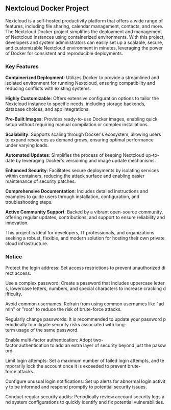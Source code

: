## Nextcloud Docker Project

Nextcloud is a self-hosted productivity platform that offers a wide range of features, including file sharing, calendar management, contacts, and more. The Nextcloud Docker project simplifies the deployment and management of Nextcloud instances using containerized environments. With this project, developers and system administrators can easily set up a scalable, secure, and customizable Nextcloud environment in minutes, leveraging the power of Docker for consistent and reproducible deployments.

### Key Features

**Containerized Deployment**: Utilizes Docker to provide a streamlined and isolated environment for running Nextcloud, ensuring compatibility and reducing conflicts with existing systems.
  
**Highly Customizable**: Offers extensive configuration options to tailor the Nextcloud instance to specific needs, including storage backends, database choices, and app integrations.

**Pre-Built Images**: Provides ready-to-use Docker images, enabling quick setup without requiring manual compilation or complex installations.

**Scalability**: Supports scaling through Docker's ecosystem, allowing users to expand resources as demand grows, ensuring optimal performance under varying loads.

**Automated Updates**: Simplifies the process of keeping Nextcloud up-to-date by leveraging Docker's versioning and image update mechanisms.

**Enhanced Security**: Facilitates secure deployments by isolating services within containers, reducing the attack surface and enabling easier maintenance of security patches.

**Comprehensive Documentation**: Includes detailed instructions and examples to guide users through installation, configuration, and troubleshooting steps.

**Active Community Support**: Backed by a vibrant open-source community, offering regular updates, contributions, and support to ensure reliability and innovation.

This project is ideal for developers, IT professionals, and organizations seeking a robust, flexible, and modern solution for hosting their own private cloud infrastructure.

### Notice

Protect the login address: Set access restrictions to prevent unauthorized direct access.
    
Use a complex password: Create a password that includes uppercase letters, lowercase letters, numbers, and special characters to increase cracking difficulty.
    
Avoid common usernames: Refrain from using common usernames like "admin" or "root" to reduce the risk of brute-force attacks.
    
Regularly change passwords: It is recommended to update your password periodically to mitigate security risks associated with long-term usage of the same password.
    
Enable multi-factor authentication: Adopt two-factor authentication to add an extra layer of security beyond just the password.
    
Limit login attempts: Set a maximum number of failed login attempts, and temporarily lock the account once it is exceeded to prevent brute-force attacks.
    
Configure unusual login notifications: Set up alerts for abnormal login activity to be informed and respond promptly to potential security issues.
    
Conduct regular security audits: Periodically review account security logs and system configurations to quickly identify and fix potential vulnerabilities.
        
